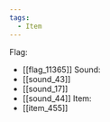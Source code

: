 ```yaml
---
tags:
  - Item
---
```

Flag:
- [[flag_11365]]
Sound:
- [[sound_43]]
- [[sound_17]]
- [[sound_44]]
Item:
- [[item_455]]
